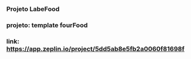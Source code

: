 ### Projeto LabeFood

### projeto: template fourFood
### link: https://app.zeplin.io/project/5dd5ab8e5fb2a0060f81698f
